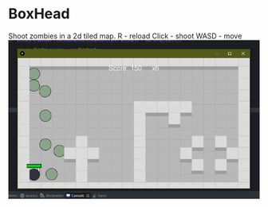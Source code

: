# BoxHead
Shoot zombies in a 2d tiled map.
R - reload
Click - shoot
WASD - move
![Alt text](res/screenshots/1.png?raw=true "Screenshot 1")
